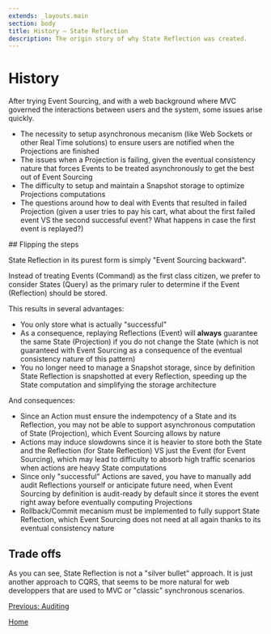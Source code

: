 ```yaml
---
extends: _layouts.main
section: body
title: History — State Reflection
description: The origin story of why State Reflection was created.
---
```


# History

After trying Event Sourcing, and with a web background where MVC governed the interactions between users and the system, some issues arise quickly.

- The necessity to setup asynchronous mecanism (like Web Sockets or other Real Time solutions) to ensure users are notified when the Projections are finished
- The issues when a Projection is failing, given the eventual consistency nature that forces Events to be treated asynchronously to get the best out of Event Sourcing
- The difficulty to setup and maintain a Snapshot storage to optimize Projections computations
- The questions around how to deal with Events that resulted in failed Projection (given a user tries to pay his cart, what about the first failed event VS the second successful event? What happens in case the first event is replayed?)

## Flipping the steps

State Reflection in its purest form is simply "Event Sourcing backward".

Instead of treating Events (Command) as the first class citizen, we prefer to consider States (Query) as the primary ruler to determine if the Event (Reflection) should be stored.

This results in several advantages:

- You only store what is actually "successful"
- As a consequence, replaying Reflections (Event) will **always** guarantee the same State (Projection) if you do not change the State (which is not guaranteed with Event Sourcing as a consequence of the eventual consistency nature of this pattern)
- You no longer need to manage a Snapshot storage, since by definition State Reflection is snapshotted at every Reflection, speeding up the State computation and simplifying the storage architecture

And consequences:

- Since an Action must ensure the indempotency of a State and its Reflection, you may not be able to support asynchronous computation of State (Projection), which Event Sourcing allows by nature
- Actions may induce slowdowns since it is heavier to store both the State and the Reflection (for State Reflection) VS just the Event (for Event Sourcing), which may lead to difficulty to absorb high traffic scenarios when actions are heavy State computations
- Since only "successful" Actions are saved, you have to manually add audit Reflections yourself or anticipate future need, when Event Sourcing by definition is audit-ready by default since it stores the event right away before eventually computing Projections
- Rollback/Commit mecanism must be implemented to fully support State Reflection, which Event Sourcing does not need at all again thanks to its eventual consistency nature

## Trade offs

As you can see, State Reflection is not a "silver bullet" approach. It is just another approach to CQRS, that seems to be more natural for web developpers that are used to MVC or "classic" synchronous scenarios.

[Previous: Auditing](../auditing)

[Home](../)
